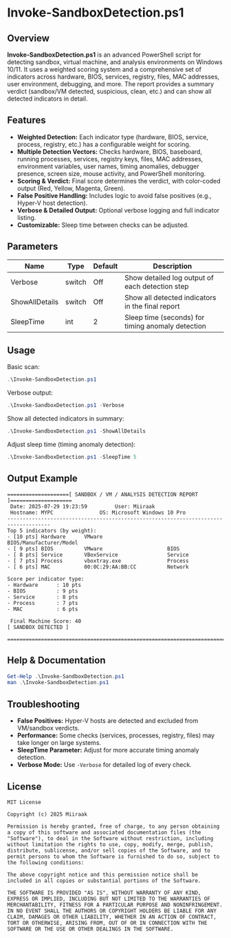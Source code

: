 # Invoke-SandboxDetection.ps1

## Overview
**Invoke-SandboxDetection.ps1** is an advanced PowerShell script for detecting sandbox, virtual machine, and analysis environments on Windows 10/11. It uses a weighted scoring system and a comprehensive set of indicators across hardware, BIOS, services, registry, files, MAC addresses, user environment, debugging, and more. The report provides a summary verdict (sandbox/VM detected, suspicious, clean, etc.) and can show all detected indicators in detail.

## Features
- **Weighted Detection:** Each indicator type (hardware, BIOS, service, process, registry, etc.) has a configurable weight for scoring.
- **Multiple Detection Vectors:** Checks hardware, BIOS, baseboard, running processes, services, registry keys, files, MAC addresses, environment variables, user names, timing anomalies, debugger presence, screen size, mouse activity, and PowerShell monitoring.
- **Scoring & Verdict:** Final score determines the verdict, with color-coded output (Red, Yellow, Magenta, Green).
- **False Positive Handling:** Includes logic to avoid false positives (e.g., Hyper-V host detection).
- **Verbose & Detailed Output:** Optional verbose logging and full indicator listing.
- **Customizable:** Sleep time between checks can be adjusted.

## Parameters
| Name            | Type    | Default | Description                                                        |
|-----------------|---------|---------|--------------------------------------------------------------------|
| Verbose         | switch  | Off     | Show detailed log output of each detection step                    |
| ShowAllDetails  | switch  | Off     | Show all detected indicators in the final report                   |
| SleepTime       | int     | 2       | Sleep time (seconds) for timing anomaly detection                  |

## Usage
Basic scan:
```powershell
.\Invoke-SandboxDetection.ps1
```

Verbose output:
```powershell
.\Invoke-SandboxDetection.ps1 -Verbose
```

Show all detected indicators in summary:
```powershell
.\Invoke-SandboxDetection.ps1 -ShowAllDetails
```

Adjust sleep time (timing anomaly detection):
```powershell
.\Invoke-SandboxDetection.ps1 -SleepTime 5
```

## Output Example
```
====================[ SANDBOX / VM / ANALYSIS DETECTION REPORT ]====================
 Date: 2025-07-29 19:23:59         User: Miiraak            
 Hostname: MYPC               OS: Microsoft Windows 10 Pro    
------------------------------------------------------------------------------------
Top 5 indicators (by weight):
- [10 pts] Hardware      VMware                     BIOS/Manufacturer/Model
- [ 9 pts] BIOS          VMware                     BIOS
- [ 8 pts] Service       VBoxService                Service
- [ 7 pts] Process       vboxtray.exe               Process
- [ 6 pts] MAC           00:0C:29:AA:BB:CC          Network

Score per indicator type:
- Hardware      : 10 pts
- BIOS          : 9 pts
- Service       : 8 pts
- Process       : 7 pts
- MAC           : 6 pts

 Final Machine Score: 40 
[ SANDBOX DETECTED ]

====================================================================================
```

## Help & Documentation
```powershell
Get-Help .\Invoke-SandboxDetection.ps1
man .\Invoke-SandboxDetection.ps1
```

## Troubleshooting
- **False Positives:** Hyper-V hosts are detected and excluded from VM/sandbox verdicts.
- **Performance:** Some checks (services, processes, registry, files) may take longer on large systems.
- **SleepTime Parameter:** Adjust for more accurate timing anomaly detection.
- **Verbose Mode:** Use `-Verbose` for detailed log of every check.

## License
```
MIT License

Copyright (c) 2025 Miiraak

Permission is hereby granted, free of charge, to any person obtaining a copy of this software and associated documentation files (the "Software"), to deal in the Software without restriction, including without limitation the rights to use, copy, modify, merge, publish, distribute, sublicense, and/or sell copies of the Software, and to permit persons to whom the Software is furnished to do so, subject to the following conditions:

The above copyright notice and this permission notice shall be included in all copies or substantial portions of the Software.

THE SOFTWARE IS PROVIDED "AS IS", WITHOUT WARRANTY OF ANY KIND, EXPRESS OR IMPLIED, INCLUDING BUT NOT LIMITED TO THE WARRANTIES OF MERCHANTABILITY, FITNESS FOR A PARTICULAR PURPOSE AND NONINFRINGEMENT. IN NO EVENT SHALL THE AUTHORS OR COPYRIGHT HOLDERS BE LIABLE FOR ANY CLAIM, DAMAGES OR OTHER LIABILITY, WHETHER IN AN ACTION OF CONTRACT, TORT OR OTHERWISE, ARISING FROM, OUT OF OR IN CONNECTION WITH THE SOFTWARE OR THE USE OR OTHER DEALINGS IN THE SOFTWARE.
```